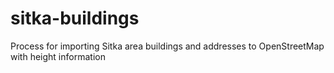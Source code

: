 # sitka-buildings
Process for importing Sitka area buildings and addresses to OpenStreetMap with height information
